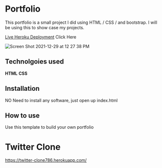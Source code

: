 # Portfolio

This portfolio is a small project I did using HTML / CSS / and bootstrap. I will be using this to show case my projects. 


[Live Heroku Deployment](https://rtportfolio786.herokuapp.com/) Click Here


![Screen Shot 2021-12-29 at 12 27 38 PM](https://user-images.githubusercontent.com/77412757/147700960-73283893-c9ba-40ce-8593-bdbe40d51e41.png)


## Technolgoies used

**HTML**
**CSS**

## Installation

NO Need to install any software, just open up index.html

## How to use

Use this template to build your own portfolio



# Twitter Clone
https://twitter-clone786.herokuapp.com/
